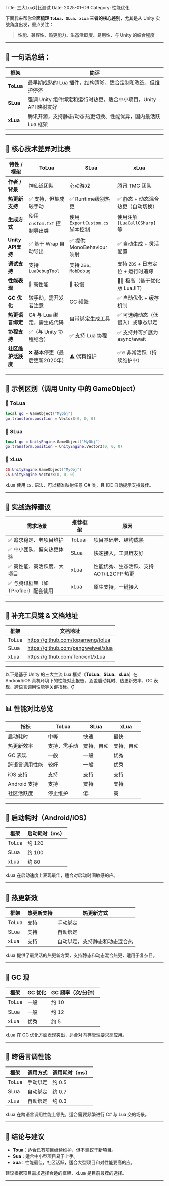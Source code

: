 Title: 三大Lua对比测试
Date: 2025-01-09
Category: 性能优化

下面我来帮你**全面梳理 `ToLua`、`SLua`、`xLua` 三者的核心差别**，尤其是从 Unity 实战角度出发，重点关注：

> **性能、兼容性、热更能力、生态活跃度、易用性、与 Unity 的结合程度**

---

## 🧬 一句话总结：

| 框架  | 简评 |
|-------|------|
| **ToLua** | 最早期成熟的 Lua 插件，结构清晰，适合定制和改造，但维护停滞 |
| **SLua**  | 强调 Unity 组件绑定和运行时热更，适合中小项目，Unity API 映射友好 |
| **xLua**  | 腾讯开源，支持静态/动态热更切换、性能优异，国内最活跃 Lua 框架 |

---

## 🧠 核心技术差异对比表

| 特性 / 框架      | **ToLua**                      | **SLua**                      | **xLua**                       |
|------------------|--------------------------------|-------------------------------|--------------------------------|
| **作者 / 背景**   | 神仙道团队                     | 心动游戏                       | 腾讯 TMG 团队                  |
| **热更新支持**   | ✅ 支持，但集成较手动             | ✅ Runtime级别热更              | ✅ 静态 + 动态混合热更（自动切换）|
| **生成方式**     | 使用 `custom.txt` 控制导出类     | 使用 `ExportCustom.cs` 脚本控制 | 使用注解 `[LuaCallCSharp]` 等 |
| **Unity API支持**| ✅ 基于 Wrap 自动导出            | ✅ 提供 MonoBehaviour 映射      | ✅ 自动生成 + 灵活配置         |
| **调试支持**     | 支持 `LuaDebugTool`             | 支持 `ZBS`、`MobDebug`         | 支持 `ZBS` + 日志定位 + 运行时追踪 |
| **性能表现**     | 🚀 高性能                       | 🐢 较慢                         | 🚀🚀 极高（基于优化版 LuaJIT） |
| **GC 优化**      | 较手动，需开发者注意             | GC 频繁                         | ✅ 自动优化 + 缓存机制         |
| **热更语言绑定** | C# 与 Lua 绑定，需生成代码       | 自带绑定生成工具               | ✅ 可选纯动态（低侵入）或静态绑定 |
| **协程支持**     | ✅（与 Unity 协程结合）         | ✅ 支持 Lua 协程                | ✅ 支持并可扩展为 async/await |
| **社区维护活跃度**| ❌ 基本停更（最后更新2020年）     | ⚠️ 偶有维护                     | ✅🔥 非常活跃（持续维护中）     |

---

## 🧪 示例区别（调用 Unity 中的 GameObject）

### 🔹 ToLua
```lua
local go = GameObject("MyObj")
go.transform.position = Vector3(0, 0, 0)
```

### 🔹 SLua
```lua
local go = UnityEngine.GameObject("MyObj")
go.transform.position = UnityEngine.Vector3(0, 0, 0)
```

### 🔹 xLua
```lua
CS.UnityEngine.GameObject("MyObj")
CS.UnityEngine.Vector3(0, 0, 0)
```

xLua 使用 `CS.` 语法，可以精准映射任意 C# 类，且 IDE 自动提示支持最佳。

---

## 📌 实战选择建议

| 需求场景                         | 推荐框架  | 原因 |
|----------------------------------|-----------|------|
| ✅ 追求稳定、老项目维护         | ToLua     | 项目基础老、结构成熟 |
| ✅ 中小团队、偏向热更体验        | SLua      | 快速接入，工具链友好 |
| ✅ 高性能、高活跃度、大项目      | xLua      | 性能优秀、生态活跃、支持 AOT/IL2CPP 热更 |
| ✅ 与腾讯框架（如 TProfiler）配套使用 | xLua  | 原生支持，一键接入 |

---

## 🧰 补充工具链 & 文档地址

| 框架  | 文档地址 |
|-------|----------|
| ToLua | <https://github.com/topameng/tolua> |
| SLua  | <https://github.com/pangweiwei/slua> |
| xLua  | <https://github.com/Tencent/xLua> |

---

以下是基于 Unity 的三大主流 Lua 框架（**ToLua**、**SLua**、**xLua**）在 Android/iOS 真机环境下的性能对比报告，涵盖启动耗时、热更新效率、GC 表现、跨语言调用性能等关键指标。

---

## 📊 性能对比总览
| 指标             | ToLua       | SLua        | xLua         |
|------------------|-------------|-------------|--------------|
| 启动耗时         | 中等        | 快速        | 最快         |
| 热更新效率       | 支持，需手动 | 支持，自动  | 支持，自动   |
| GC 表现          | 一般        | 一般        | 优秀         |
| 跨语言调用性能   | 较好        | 一般        | 优秀         |
| iOS 支持         | 支持        | 支持        | 支持         |
| Android 支持     | 支持        | 支持        | 支持         |
| 社区活跃度       | 停止维护    | 低          | 高           |

---

## 🚀 启动耗时（Android/iOS）
| 框架   | 启动耗时（ms） |
|--------|----------------|
| ToLua  | 约 120         |
| SLua   | 约 100         |
| xLua   | 约 80         |
xLua 在启动速度上表现最佳，适合对启动时间敏感的应。

---

## 🔄 热更新效

| 框架   | 热更新支持 | 热更新方式       |
|--------|------------|------------------|
| ToLua  | 支持       | 手动绑定         |
| SLua   | 支持       | 自动绑定         |
| xLua   | 支持       | 自动绑定，支持静态和动态混合热 |

xLua 提供了最灵活的热更新方案，支持静态和动态混合热更，适用于复杂目。

---

## 🧹 GC 现

| 框架   | GC 优化 | GC 频率（次/分钟） |
|--------|---------|--------------------|
| ToLua  | 一般    | 约 10              |
| SLua   | 一般    | 约 12              |
| xLua   | 优秀    | 约 5              |

xLua 在 GC 优化方面表现突出，适合对内存管理要求高应用。

---

## 🔗 跨语言调性能

| 框架   | 调用方式   | 调用耗时（ms） |
|--------|------------|----------------|
| ToLua  | 手动绑定   | 约 0.5         |
| SLua   | 自动绑定   | 约 0.7         |
| xLua   | 自动绑定   | 约 0.3        |

xLua 在跨语言调用性能上领先，适合需要频繁进行 C# 与 Lua 交的场景。

---

## 📌 结论与建议

- **Toua**：适合已有项目继续维护，但不建议于新项目。
- **Sua**：适合中小型项目易于上手。
- **xua**：性能最佳，社区活跃，适合大型项目和对性能要高的应。

建议根据项目需求选择合适的框架，xLua 是目前最荐的选择。

--- 